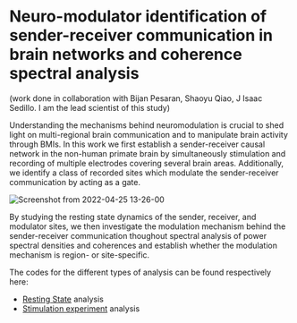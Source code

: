 # Neuro-modulator identification of sender-receiver communication in brain networks and coherence spectral analysis

(work done in  collaboration with Bijan Pesaran, Shaoyu Qiao, J Isaac Sedillo. I am the lead scientist of this study)

Understanding the mechanisms behind neuromodulation is crucial to shed light on multi-regional
brain communication and to manipulate brain activity through BMIs. In this work we first establish a sender-receiver causal network in the non-human primate brain by simultaneously stimulation and recording of multiple electrodes covering several brain areas. Additionally, we identify a class of recorded sites which modulate the sender-receiver communication by acting as a gate.

![Screenshot from 2022-04-25 13-26-00](https://user-images.githubusercontent.com/45543977/165141525-e68fb30d-f48b-4fbe-8855-fe4678f34bb0.png)


By studying the resting state dynamics of the sender, receiver, and modulator sites, we then investigate the modulation mechanism behind the sender-receiver communication thoughout spectral analysis of power spectral densities and coherences and establish whether the modulation mechanism is region- or site-specific.

The codes for the different types of analysis can be found respectively here: </br>
- <a href="https://github.com/gdelfe/Coherence-modulators-analysis/tree/master/Resting_State_codes">Resting State</a> analysis </br>
- <a href="https://github.com/gdelfe/Coherence-modulators-analysis/tree/master/STIM_codes">Stimulation experiment</a> analysis </br>


